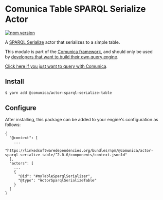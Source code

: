 # Comunica Table SPARQL Serialize Actor

[![npm version](https://badge.fury.io/js/%40comunica%2Factor-sparql-serialize-table.svg)](https://www.npmjs.com/package/@comunica/actor-sparql-serialize-table)

A [SPARQL Serialize](https://github.com/comunica/comunica/tree/master/packages/bus-sparql-serialize) actor that serializes to a simple table.

This module is part of the [Comunica framework](https://github.com/comunica/comunica),
and should only be used by [developers that want to build their own query engine](https://comunica.dev/docs/modify/).

[Click here if you just want to query with Comunica](https://comunica.dev/docs/query/).

## Install

```bash
$ yarn add @comunica/actor-sparql-serialize-table
```

## Configure

After installing, this package can be added to your engine's configuration as follows:
```text
{
  "@context": [
    ...
    "https://linkedsoftwaredependencies.org/bundles/npm/@comunica/actor-sparql-serialize-table/^2.0.0/components/context.jsonld"  
  ],
  "actors": [
    ...
    {
      "@id": "#myTableSparqlSerializer",
      "@type": "ActorSparqlSerializeTable"
    }
  ]
}
```
